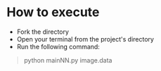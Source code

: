 # How to execute

- Fork the directory
- Open your terminal from the project's directory
- Run the following command:
> python mainNN.py image.data
